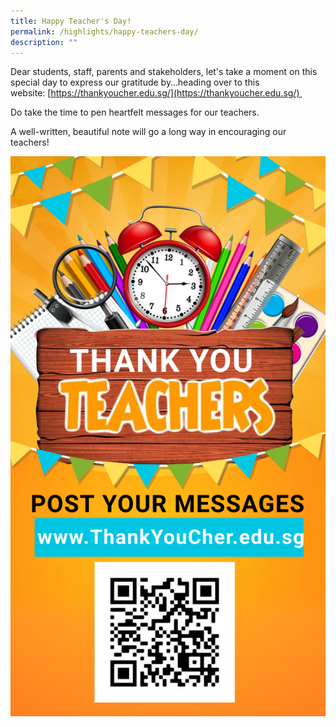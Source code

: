 ```yaml
---
title: Happy Teacher's Day!
permalink: /highlights/happy-teachers-day/
description: ""
---
```



Dear students, staff, parents and stakeholders, let's take a moment on this special day to express our gratitude by…heading over to this website: [https://thankyoucher.edu.sg/](https://thankyoucher.edu.sg/) 
<br>

Do take the time to pen heartfelt messages for our teachers. 
<br>

A well-written, beautiful note will go a long way in encouraging our teachers!  


![Image B.jpg](/images/Image%20B.jpg)
